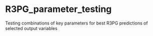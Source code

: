 # R3PG_parameter_testing
Testing combinations of key parameters for best R3PG predictions of selected output variables

